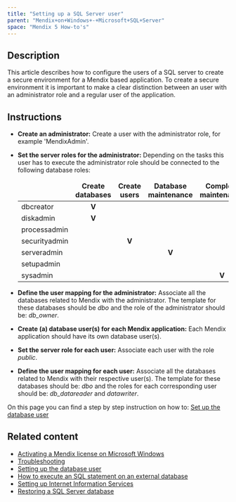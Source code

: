 ```yaml
---
title: "Setting up a SQL Server user"
parent: "Mendix+on+Windows+-+Microsoft+SQL+Server"
space: "Mendix 5 How-to's"
---
```



## Description

This article describes how to configure the users of a SQL server to create a secure environment for a Mendix based application.
To create a secure environment it is important to make a clear distinction between an user with an administrator role and a regular user of the application.

## Instructions

*   **Create an administrator:** Create a user with the administrator role, for example 'MendixAdmin'.
*   **Set the server roles for the administrator:** Depending on the tasks this user has to execute the administrator role should be connected to the following database roles:

    <table><thead><tr><td class="confluenceTd"><span><strong>&nbsp;</strong></span></td><td class="confluenceTd"><div class="" align="center"><strong>Create databases</strong></div></td><td class="confluenceTd"><div class="" align="center"><strong>Create users</strong></div></td><td class="confluenceTd"><div class="" align="center"><strong>Database maintenance</strong></div></td><td class="confluenceTd"><div class="" align="center"><strong>Complete maintenance</strong></div></td></tr></thead><tbody><tr><td class="confluenceTd">dbcreator</td><td class="confluenceTd"><div class="" align="center"><strong>V</strong></div></td><td class="confluenceTd">&nbsp;</td><td class="confluenceTd">&nbsp;</td><td class="confluenceTd">&nbsp;</td></tr><tr><td class="confluenceTd">diskadmin</td><td class="confluenceTd"><div class="" align="center"><strong>V</strong></div></td><td class="confluenceTd">&nbsp;</td><td class="confluenceTd">&nbsp;</td><td class="confluenceTd">&nbsp;</td></tr><tr><td class="confluenceTd">processadmin</td><td class="confluenceTd">&nbsp;</td><td class="confluenceTd">&nbsp;</td><td class="confluenceTd">&nbsp;</td><td class="confluenceTd">&nbsp;</td></tr><tr><td class="confluenceTd">securityadmin</td><td class="confluenceTd">&nbsp;</td><td class="confluenceTd"><div class="" align="center"><strong>V</strong></div></td><td class="confluenceTd">&nbsp;</td><td class="confluenceTd">&nbsp;</td></tr><tr><td class="confluenceTd">serveradmin</td><td class="confluenceTd">&nbsp;</td><td class="confluenceTd">&nbsp;</td><td class="confluenceTd"><div class="" align="center"><strong>V</strong></div></td><td class="confluenceTd">&nbsp;</td></tr><tr><td class="confluenceTd">setupadmin</td><td class="confluenceTd">&nbsp;</td><td class="confluenceTd">&nbsp;</td><td class="confluenceTd">&nbsp;</td><td class="confluenceTd">&nbsp;</td></tr><tr><td class="confluenceTd">sysadmin</td><td class="confluenceTd">&nbsp;</td><td class="confluenceTd">&nbsp;</td><td class="confluenceTd">&nbsp;</td><td class="confluenceTd"><div class="" align="center"><strong>V</strong></div></td></tr></tbody></table>
*   **Define the user mapping for the administrator:** Associate all the databases related to Mendix with the administrator. The template for these databases should be _dbo_ and the role of the administrator should be: _db_owner_.
*   **Create (a) database user(s) for each Mendix application:** Each Mendix application should have its own database user(s).
*   **Set the server role for each user:** Associate each user with the role _public_.
*   **Define the user mapping for each user:** Associate all the databases related to Mendix with their respective user(s). The template for these databases should be: _dbo_ and the roles for each corresponding user should be: _db_datareader_ and _datawriter_.

On this page you can find a step by step instruction on how to: [Set up the database user](Setting+up+the+database+user)

## Related content

*   [Activating a Mendix license on Microsoft Windows](Activate+your+Mendix+license)
*   [Troubleshooting](Troubleshooting)
*   [Setting up the database user](Setting+up+the+database+user)
*   [How to execute an SQL statement on an external database](/bestpractices/How+to+execute+an+SQL+statement+on+an+external+database)
*   [Setting up Internet Information Services](Setting+up+Internet+Information+Services)
*   [Restoring a SQL Server database](Restoring+a+SQL+Server+database)
